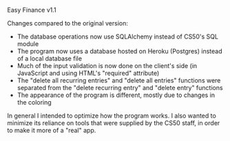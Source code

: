Easy Finance v1.1

Changes compared to the original version:
- The database operations now use SQLAlchemy instead of CS50's SQL module
- The program now uses a database hosted on Heroku (Postgres) instead of a local database file
- Much of the input validation is now done on the client's side (in JavaScript and using HTML's "required" attribute)
- The "delete all recurring entries" and "delete all entries" functions were separated from the "delete recurring entry" and "delete entry" functions
- The appearance of the program is different, mostly due to changes in the coloring

In general I intended to optimize how the program works. I also wanted to minimize its reliance on tools that were supplied by the CS50 staff, in order to make it more of a "real" app.
